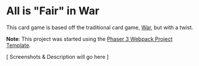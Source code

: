 # All is "Fair" in War

This card game is based off the traditional card game, [War](https://bicyclecards.com/how-to-play/war/), but with a twist.

**Note**: This project was started using the [Phaser 3 Webpack Project Template](https://github.com/photonstorm/phaser3-project-template).

[ Screenshots & Description will go here ]

